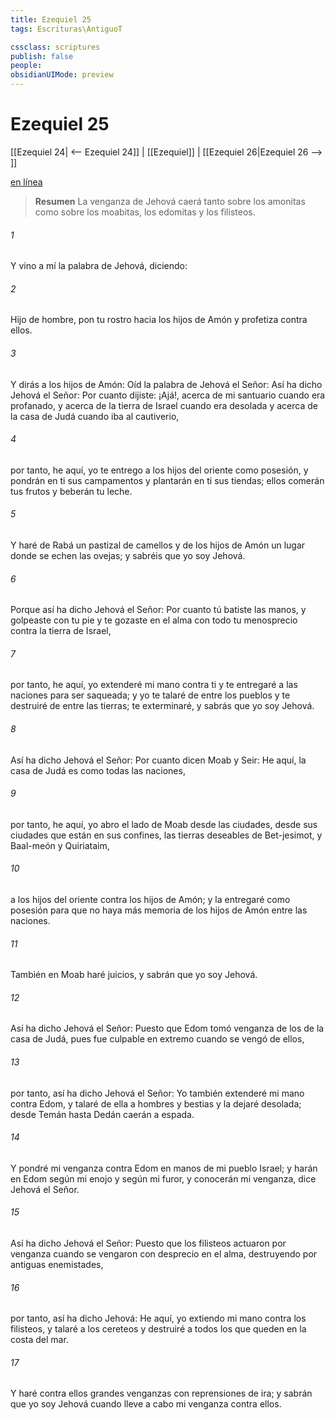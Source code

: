 ```yaml
---
title: Ezequiel 25
tags: Escrituras\AntiguoT

cssclass: scriptures
publish: false
people:
obsidianUIMode: preview
---
```


# Ezequiel 25
[[Ezequiel 24| <-- Ezequiel 24]] | [[Ezequiel]] | [[Ezequiel 26|Ezequiel 26 --> ]]

[en línea](https://churchofjesuschrist.org/study/scriptures/ot/ezek/25?lang=spa)

> __Resumen__
La venganza de Jehová caerá tanto sobre los amonitas como sobre los moabitas, los edomitas y los filisteos.

###### 1 
Y vino a mí la palabra de Jehová, diciendo:

###### 2 
Hijo de hombre, pon tu rostro hacia los hijos de Amón y profetiza contra ellos.

###### 3 
Y dirás a los hijos de Amón: Oíd la palabra de Jehová el Señor: Así ha dicho Jehová el Señor: Por cuanto dijiste: ¡Ajá!, acerca de mi santuario cuando era profanado, y acerca de la tierra de Israel cuando era desolada y acerca de la casa de Judá cuando iba al cautiverio,

###### 4 
por tanto, he aquí, yo te entrego a los hijos del oriente como posesión, y pondrán en ti sus campamentos y plantarán en ti sus tiendas; ellos comerán tus frutos y beberán tu leche.

###### 5 
Y haré de Rabá un pastizal de camellos y de los hijos de Amón un lugar donde se echen las ovejas; y sabréis que yo soy Jehová.

###### 6 
Porque así ha dicho Jehová el Señor: Por cuanto tú batiste las manos, y golpeaste con tu pie y te gozaste en el alma con todo tu menosprecio contra la tierra de Israel,

###### 7 
por tanto, he aquí, yo extenderé mi mano contra ti y te entregaré a las naciones para ser saqueada; y yo te talaré de entre los pueblos y te destruiré de entre las tierras; te exterminaré, y sabrás que yo soy Jehová.

###### 8 
Así ha dicho Jehová el Señor: Por cuanto dicen Moab y Seir: He aquí, la casa de Judá es como todas las naciones,

###### 9 
por tanto, he aquí, yo abro el lado de Moab desde las ciudades, desde sus ciudades que están en sus confines, las tierras deseables de Bet-jesimot, y Baal-meón y Quiriataim,

###### 10 
a los hijos del oriente contra los hijos de Amón; y la entregaré como posesión para que no haya más memoria de los hijos de Amón entre las naciones.

###### 11 
También en Moab haré juicios, y sabrán que yo soy Jehová.

###### 12 
Así ha dicho Jehová el Señor: Puesto que Edom tomó venganza de los de la casa de Judá, pues fue culpable en extremo cuando se vengó de ellos,

###### 13 
por tanto, así ha dicho Jehová el Señor: Yo también extenderé mi mano contra Edom, y talaré de ella a hombres y bestias y la dejaré desolada; desde Temán hasta Dedán caerán a espada.

###### 14 
Y pondré mi venganza contra Edom en manos de mi pueblo Israel; y harán en Edom según mi enojo y según mi furor, y conocerán mi venganza, dice Jehová el Señor.

###### 15 
Así ha dicho Jehová el Señor: Puesto que los filisteos actuaron por venganza cuando se vengaron con desprecio en el alma, destruyendo por antiguas enemistades,

###### 16 
por tanto, así ha dicho Jehová: He aquí, yo extiendo mi mano contra los filisteos, y talaré a los cereteos y destruiré a todos los que queden en la costa del mar.

###### 17 
Y haré contra ellos grandes venganzas con reprensiones de ira; y sabrán que yo soy Jehová cuando lleve a cabo mi venganza contra ellos.


